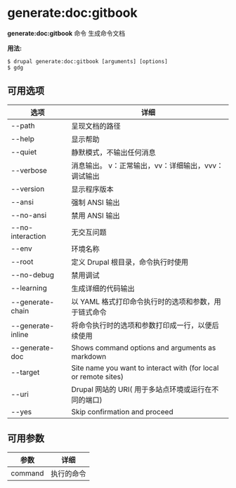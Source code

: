 # generate:doc:gitbook
**generate:doc:gitbook** 命令 生成命令文档

**用法:**
```
$ drupal generate:doc:gitbook [arguments] [options] 
$ gdg  
```

## 可用选项
选项 | 详细
-------|-------------
--path | 呈现文档的路径
--help | 显示帮助
--quiet | 静默模式，不输出任何消息
--verbose | 消息输出。 v：正常输出，vv：详细输出，vvv：调试输出
--version | 显示程序版本
--ansi | 强制 ANSI 输出
--no-ansi | 禁用 ANSI 输出
--no-interaction | 无交互问题
--env | 环境名称
--root | 定义 Drupal 根目录，命令执行时使用
--no-debug | 禁用调试
--learning | 生成详细的代码输出
--generate-chain | 以 YAML 格式打印命令执行时的选项和参数，用于链式命令
--generate-inline | 将命令执行时的选项和参数打印成一行，以便后续使用
--generate-doc | Shows command options and arguments as markdown
--target | Site name you want to interact with (for local or remote sites)
--uri | Drupal 网站的 URI( 用于多站点环境或运行在不同的端口)
--yes | Skip confirmation and proceed

## 可用参数
参数 | 详细
---------|-------------
command | 执行的命令
